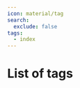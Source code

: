 ```yaml
---
icon: material/tag
search:
  exclude: false
tags:
  - index
---
```


# List of tags

<!-- material/tags { exclude: [changelog, git, conventions, tutorial, index, juvix] } -->
